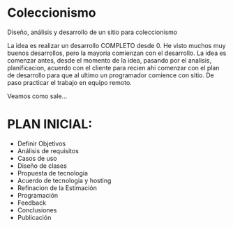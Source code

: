 # Coleccionismo
Diseño, análisis y desarrollo de un sitio para coleccionismo

La idea es realizar un desarrollo COMPLETO desde 0.
He visto muchos muy buenos desarrollos, pero la mayoria comienzan con el desarrollo.
La idea es comenzar antes, desde el momento de la idea, pasando por el analisis, planificacion, acuerdo con el cliente para recien ahi
comenzar con el plan de desarrollo para que al ultimo un programador comience con sitio. De paso practicar el trabajo en equipo remoto.

Veamos como sale...

# PLAN INICIAL:
 + Definir Objetivos
 + Análisis de requisitos
 + Casos de uso
 + Diseño de clases
 + Propuesta de tecnologia
 + Acuerdo de tecnologia y hosting
 + Refinacion de la Estimación
 + Programación
 + Feedback
 + Conclusiones
 + Publicación
